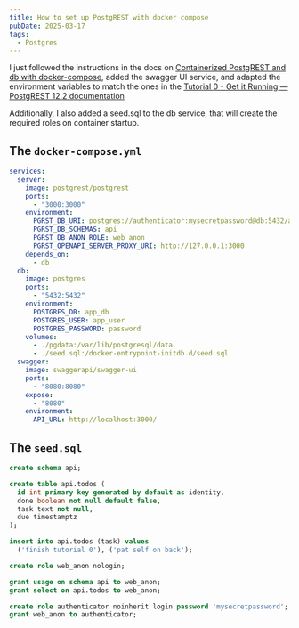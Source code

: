 ```yaml
---
title: How to set up PostgREST with docker compose
pubDate: 2025-03-17
tags:
  - Postgres
---
```


I just followed the instructions in the docs on [Containerized PostgREST and db with docker-compose](https://docs.postgrest.org/en/v12/explanations/install.html#containerized-postgrest-and-db-with-docker-compose),
added the swagger UI service, and adapted the environment variables to match the ones in the [Tutorial 0 - Get it Running — PostgREST 12.2 documentation](https://docs.postgrest.org/en/v12/tutorials/tut0.html)

Additionally, I also added a seed.sql to the db service, that will create the required roles on container startup.

## The `docker-compose.yml`

```yaml
services:
  server:
    image: postgrest/postgrest
    ports:
      - "3000:3000"
    environment:
      PGRST_DB_URI: postgres://authenticator:mysecretpassword@db:5432/app_db
      PGRST_DB_SCHEMAS: api
      PGRST_DB_ANON_ROLE: web_anon
      PGRST_OPENAPI_SERVER_PROXY_URI: http://127.0.0.1:3000
    depends_on:
      - db
  db:
    image: postgres
    ports:
      - "5432:5432"
    environment:
      POSTGRES_DB: app_db
      POSTGRES_USER: app_user
      POSTGRES_PASSWORD: password
    volumes:
      - ./pgdata:/var/lib/postgresql/data
      - ./seed.sql:/docker-entrypoint-initdb.d/seed.sql
  swagger:
    image: swaggerapi/swagger-ui
    ports:
      - "8080:8080"
    expose:
      - "8080"
    environment:
      API_URL: http://localhost:3000/
```

## The `seed.sql`

```sql
create schema api;

create table api.todos (
  id int primary key generated by default as identity,
  done boolean not null default false,
  task text not null,
  due timestamptz
);

insert into api.todos (task) values
  ('finish tutorial 0'), ('pat self on back');

create role web_anon nologin;

grant usage on schema api to web_anon;
grant select on api.todos to web_anon;

create role authenticator noinherit login password 'mysecretpassword';
grant web_anon to authenticator;
```
